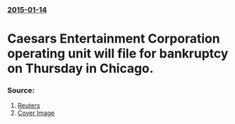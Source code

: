 ### [2015-01-14](/news/2015/01/14/index.md)

# Caesars Entertainment Corporation operating unit will file for bankruptcy on Thursday in Chicago. 




### Source:

1. [Reuters](http://www.reuters.com/article/2015/01/14/caesarsentertainment-bankruptcy-filing-idUSL1N0UT1MW20150114)
1. [Cover Image](http://s4.reutersmedia.net/resources_v2/images/rcom-default.png)
